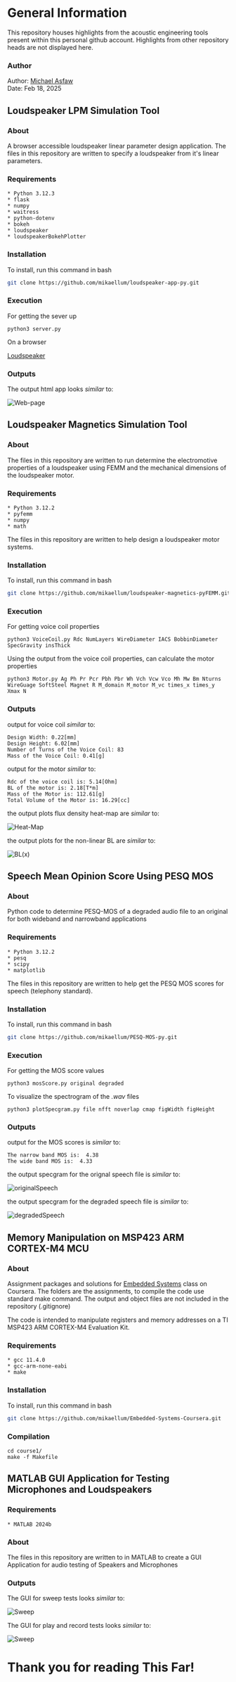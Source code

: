 # General Information

This repository houses highlights from the acoustic engineering tools
present within this personal github account. Highlights from other 
repository heads are not displayed here.

### Author

Author: [Michael Asfaw](https://www.linkedin.com/in/michael-asfaw-72723a2b/)\
Date: Feb 18, 2025

## Loudspeaker LPM Simulation Tool

### About

A browser accessible loudspeaker linear parameter design application. The files 
in this repository are written to specify a loudspeaker from it's linear parameters.

### Requirements

    * Python 3.12.3
    * flask
    * numpy
    * waitress
    * python-dotenv
    * bokeh
    * loudspeaker
    * loudspeakerBokehPlotter

### Installation

To install, run this command in bash

```bash
git clone https://github.com/mikaellum/loudspeaker-app-py.git
```

### Execution

For getting the sever up

```shell
python3 server.py
```

On a browser

[Loudspeaker](http://localhost:8000/)

### Outputs

The output html app looks *similar* to:

![Web-page](loudspeakerSimulator.png)

## Loudspeaker Magnetics Simulation Tool

### About

The files in this repository are written to run determine the electromotive
properties of a loudspeaker using FEMM and the mechanical dimensions of the
loudspeaker motor.

### Requirements

    * Python 3.12.2
    * pyfemm
    * numpy
    * math

The files in this repository are written to help design
a loudspeaker motor systems.

### Installation

To install, run this command in bash

```bash
git clone https://github.com/mikaellum/loudspeaker-magnetics-pyFEMM.git
```

### Execution

For getting voice coil properties

```shell
python3 VoiceCoil.py Rdc NumLayers WireDiameter IACS BobbinDiameter SpecGravity insThick
```

Using the output from the voice coil properties, can calculate the motor properties

```shell
python3 Motor.py Ag Ph Pr Pcr Pbh Pbr Wh Vch Vcw Vco Mh Mw Bm Nturns WireGuage SoftSteel Magnet R M_domain M_motor M_vc times_x times_y Xmax N
```

### Outputs

output for voice coil *similar* to:

```
Design Width: 0.22[mm]
Design Height: 6.02[mm]
Number of Turns of the Voice Coil: 83
Mass of the Voice Coil: 0.41[g]
```

output for the motor *similar* to:

```
Rdc of the voice coil is: 5.14[Ohm]
BL of the motor is: 2.18[T*m]
Mass of the Motor is: 112.61[g]
Total Volume of the Motor is: 16.29[cc]
```

the output plots flux density heat-map are *similar* to:

![Heat-Map](BL.bmp)

the output plots for the non-linear BL are *similar* to:

![BL(x)](BLx.jpg)

## Speech Mean Opinion Score Using PESQ MOS

### About

Python code to determine PESQ-MOS of a degraded audio file to an original
for both wideband and narrowband applications

### Requirements

    * Python 3.12.2
    * pesq
    * scipy
    * matplotlib

The files in this repository are written to help get the
PESQ MOS scores for speech (telephony standard).

### Installation

To install, run this command in bash

```bash
git clone https://github.com/mikaellum/PESQ-MOS-py.git
```

### Execution

For getting the MOS score values

```shell
python3 mosScore.py original degraded
```

To visualize the spectrogram of the *.wav* files

```shell
python3 plotSpecgram.py file nfft noverlap cmap figWidth figHeight
```

### Outputs

output for the MOS scores is *similar* to:

```
The narrow band MOS is:  4.38
The wide band MOS is:  4.33
```

the output specgram for the orignal speech file is *similar* to:

![originalSpeech](originalSpeech.png)

the output specgram for the degraded speech file is *similar* to:

![degradedSpeech](degradedSpeech.png)

## Memory Manipulation on MSP423 ARM CORTEX-M4 MCU

### About

Assignment packages and solutions for [Embedded Systems](https://www.coursera.org/learn/introduction-embedded-systems) class on Coursera.
The folders are the assignments, to compile the code use standard make command.
The output and object files are not included in the repository (.gitignore)

The code is intended to manipulate registers and memory addresses on a TI MSP423 ARM CORTEX-M4
Evaluation Kit.

### Requirements

	* gcc 11.4.0
	* gcc-arm-none-eabi
	* make

### Installation

To install, run this command in bash

```bash
git clone https://github.com/mikaellum/Embedded-Systems-Coursera.git
```

### Compilation

```shell
cd course1/
make -f Makefile
```

## MATLAB GUI Application for Testing Microphones and Loudspeakers

### Requirements

    * MATLAB 2024b

### About

The files in this repository are written to in MATLAB to create a GUI Application
for audio testing of Speakers and Microphones

### Outputs

The GUI for sweep tests looks *similar* to:

![Sweep](Sweep.png)

The GUI for play and record tests looks *similar* to:

![Sweep](Speech.png)

# Thank you for reading This Far!